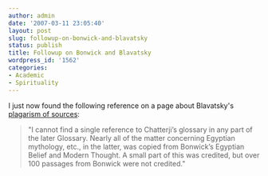 ```yaml
---
author: admin
date: '2007-03-11 23:05:40'
layout: post
slug: followup-on-bonwick-and-blavatsky
status: publish
title: Followup on Bonwick and Blavatsky
wordpress_id: '1562'
categories:
- Academic
- Spirituality
---
```


I just now found the following reference on a page about Blavatsky's
[plagarism of
sources](http://educate-yourself.org/cn/blavatskyplagiarisms07jul05.shtml):

> "I cannot find a single reference to Chatterji’s glossary in any part
> of the later Glossary. Nearly all of the matter concerning Egyptian
> mythology, etc., in the latter, was copied from Bonwick’s Egyptian
> Belief and Modern Thought. A small part of this was credited, but over
> 100 passages from Bonwick were not credited."
